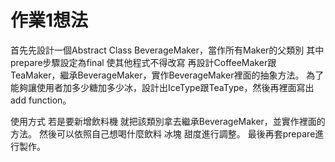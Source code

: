 # 作業1想法

首先先設計一個Abstract Class BeverageMaker，當作所有Maker的父類別 其中prepare步驟設定為final 使其他程式不得改寫
再設計CoffeeMaker跟TeaMaker，繼承BeverageMaker，實作BeverageMaker裡面的抽象方法。
為了能夠讓使用者加多少糖加多少冰，設計出IceType跟TeaType，然後再裡面寫出add function。

使用方式
若是要新增飲料機 就把該類別拿去繼承BeverageMaker，並實作裡面的方法。
然後可以依照自己想喝什麼飲料 冰塊 甜度進行調整。
最後再套prepare進行製作。